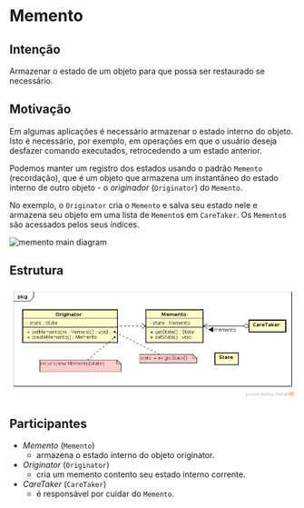 # Memento

## Intenção

Armazenar o estado de um objeto para que possa ser restaurado se necessário.

## Motivação

Em algumas aplicações é necessário armazenar o estado interno do objeto. Isto 
é necessário, por exemplo, em operações em que o usuário deseja desfazer 
comando executados, retrocedendo a um estado anterior.

Podemos manter um registro dos estados usando o padrão `Memento` (recordação), 
que é um objeto que armazena um instantâneo do estado interno de outro objeto - 
o *originador* (`Originator`) do `Memento`.

No exemplo, o `Originator` cria o `Memento` e salva seu estado nele e armazena 
seu objeto em uma lista de `Memento`s em `CareTaker`. Os `Memento`s são 
acessados pelos seus índices. 

![memento main diagram](mementoMain.png)

## Estrutura

![memento diagram](memento.png)

## Participantes

- *Memento* (`Memento`)
    - armazena o estado interno do objeto originator.
- *Originator* (`Originator`)
    - cria um memento contento seu estado interno corrente.
- *CareTaker* (`CareTaker`)
    - é responsável por cuidar do `Memento`.